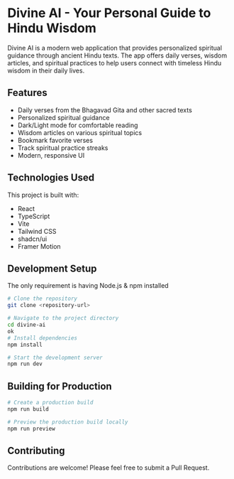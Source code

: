 # Divine AI - Your Personal Guide to Hindu Wisdom

Divine AI is a modern web application that provides personalized spiritual guidance through ancient Hindu texts. The app offers daily verses, wisdom articles, and spiritual practices to help users connect with timeless Hindu wisdom in their daily lives.

## Features

- Daily verses from the Bhagavad Gita and other sacred texts
- Personalized spiritual guidance
- Dark/Light mode for comfortable reading
- Wisdom articles on various spiritual topics
- Bookmark favorite verses
- Track spiritual practice streaks
- Modern, responsive UI

## Technologies Used

This project is built with:
- React
- TypeScript
- Vite
- Tailwind CSS
- shadcn/ui
- Framer Motion

## Development Setup

The only requirement is having Node.js & npm installed 

```sh
# Clone the repository
git clone <repository-url>

# Navigate to the project directory
cd divine-ai
ok
# Install dependencies
npm install

# Start the development server
npm run dev
```

## Building for Production

```sh
# Create a production build
npm run build

# Preview the production build locally
npm run preview
```

## Contributing

Contributions are welcome! Please feel free to submit a Pull Request.
